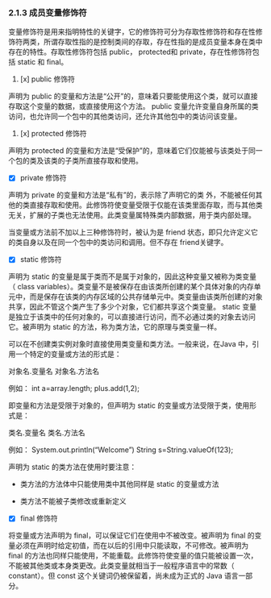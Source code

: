 ### 2.1.3 成员变量修饰符

变量修饰符是用来指明特性的关键字，它的修饰符可分为存取性修饰符和存在性修饰符两类，所谓存取性指的是控制类间的存取，存在性指的是成员变量本身在类中存在的特性。存取性修饰符包括 public， protected和 private，存在性修饰符包括 static 和 final。

1. [x] public 修饰符

声明为 public 的变量和方法是“公开”的，意味着只要能使用这个类，就可以直接存取这个变量的数据，或直接使用这个方法。 public 变量允许变量自身所属的类访问，也允许同一个包中的其他类访问，还允许其他包中的类访问该变量。

1. [x] protected 修饰符

声明为 protected 的变量和方法是“受保护”的，意味着它们仅能被与该类处于同一个包的类及该类的子类所直接存取和使用。

* [x] private 修饰符

声明为 private 的变量和方法是“私有”的，表示除了声明它的类 外，不能被任何其他的类直接存取和使用。此修饰符使变量受限于仅能在该类里面存取，而与其他类无关，扩展的子类也无法使用。此类变量属特殊类内部数据，用于类内部处理。

当变量或方法前不加以上三种修饰符时，被认为是 friend 状态，即只允许定义它的类自身以及在同一个包中的类访问和调用。但不存在 friend关键字。

* [x] static 修饰符

声明为 static 的变量是属于类而不是属于对象的，因此这种变量又被称为类变量（ class variables）。类变量不是被保存在由该类所创建的某个具体对象的内存单元中，而是保存在该类的内存区域的公共存储单元中。类变量由该类所创建的对象共享，因此不管这个类产生了多少个对象，它们都共享这个类变量。 static 变量是独立于该类中的任何对象的，可以直接进行访问，而不必通过类的对象去访问它。被声明为 static 的方法，称为类方法，它的原理与类变量一样。

可以在不创建类实例对象时直接使用类变量和类方法。一般来说，在Java 中，引用一个特定的变量或方法的形式是：

对象名.变量名 对象名.方法名

例如： int a=array.length; plus.add\(1,2\);

即变量和方法是受限于对象的，但声明为 static 的变量或方法受限于类，使用形式是：

类名.变量名 类名.方法名

例如： System.out.println\(“Welcome”\) String s=String.valueOf\(123\);

声明为 static 的类方法在使用时要注意：

* 类方法的方法体中只能使用类中其他同样是 static 的变量或方法

* 类方法不能被子类修改或重新定义

* [x] final 修饰符

将变量或方法声明为 final，可以保证它们在使用中不被改变。被声明为 final 的变量必须在声明时给定初值，而在以后的引用中只能读取，不可修改。被声明为 final 的方法也同样只能使用，不能重载。此修饰符使变量的值只能被设置一次，不能被其他类或本身类更改。此类变量就相当于一般程序语言中的常数（ constant）。但 const 这个关键词仍被保留着，尚未成为正式的 Java 语言一部分。


